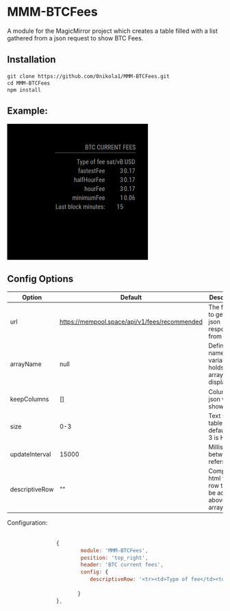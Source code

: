 # MMM-BTCFees
A module for the MagicMirror project which creates a table filled with a list gathered from a json request to show BTC Fees.

## Installation
````
git clone https://github.com/0nikola1/MMM-BTCFees.git
cd MMM-BTCFees
npm install
````
## Example:

![](example.jpeg)

## Config Options
| **Option** | **Default** | **Description** |
| --- | --- | --- |
| url | https://mempool.space/api/v1/fees/recommended | The full url to get the json response from |
| arrayName | null | Define the name of the variable that holds the array to display |
| keepColumns | [] | Columns on json will be showed |
| size | 0-3 | Text size at table, 0 is default, and 3 is H3 |
| updateInterval | 15000 | Milliseconds between the refersh |
| descriptiveRow | "" | Complete html table row that will be added above the array data |




Configuration:

```javascript

                {
                        module: 'MMM-BTCFees',
                        position: 'top_right',
                        header: 'BTC current fees',
                        config: {
                           descriptiveRow: '<tr><td>Type of fee</td><td></td><td>sat/vB</td><td>USD</td></tr>',                                 
                                      
                       }
                },
```


